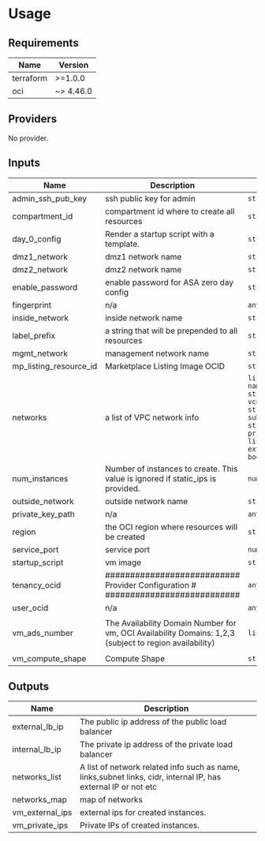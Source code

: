 # Usage
<!--- BEGIN_TF_DOCS --->
## Requirements

| Name | Version |
|------|---------|
| terraform | >=1.0.0 |
| oci | ~> 4.46.0 |

## Providers

No provider.

## Inputs

| Name | Description | Type | Default | Required |
|------|-------------|------|---------|:--------:|
| admin\_ssh\_pub\_key | ssh public key for admin | `string` | n/a | yes |
| compartment\_id | compartment id where to create all resources | `string` | n/a | yes |
| day\_0\_config | Render a startup script with a template. | `string` | `""` | no |
| dmz1\_network | dmz1 network name | `string` | `""` | no |
| dmz2\_network | dmz2 network name | `string` | `""` | no |
| enable\_password | enable password for ASA zero day config | `string` | n/a | yes |
| fingerprint | n/a | `any` | n/a | yes |
| inside\_network | inside network name | `string` | `""` | no |
| label\_prefix | a string that will be prepended to all resources | `string` | `"none"` | no |
| mgmt\_network | management network name | `string` | `""` | no |
| mp\_listing\_resource\_id | Marketplace Listing Image OCID | `string` | `"ocid1.image.oc1..aaaaaaaapbmcovv6mtuhpllezyzcpew2jysqnnqj6maij53qefxm3ugjuhcq"` | no |
| networks | a list of VPC network info | `list(object({ name = string, vcn_cidr = string, subnet_cidr = string, private_ip = list(string), external_ip = bool }))` | `[]` | no |
| num\_instances | Number of instances to create. This value is ignored if static\_ips is provided. | `number` | `1` | no |
| outside\_network | outside network name | `string` | `""` | no |
| private\_key\_path | n/a | `any` | n/a | yes |
| region | the OCI region where resources will be created | `string` | n/a | yes |
| service\_port | service port | `number` | `80` | no |
| startup\_script | vm image | `string` | `""` | no |
| tenancy\_ocid | ########################### Provider Configuration  # ########################### | `any` | n/a | yes |
| user\_ocid | n/a | `any` | n/a | yes |
| vm\_ads\_number | The Availability Domain Number for vm, OCI Availability Domains: 1,2,3  (subject to region availability) | `list(number)` | <pre>[<br>  1<br>]</pre> | no |
| vm\_compute\_shape | Compute Shape | `string` | `"VM.Standard2.4"` | no |

## Outputs

| Name | Description |
|------|-------------|
| external\_lb\_ip | The public ip address of the public load balancer |
| internal\_lb\_ip | The private  ip address of the private load balancer |
| networks\_list | A list of network related info such as name, links,subnet links, cidr, internal IP, has external IP or not etc |
| networks\_map | map of networks |
| vm\_external\_ips | external ips for created instances. |
| vm\_private\_ips | Private IPs of created instances. |

<!--- END_TF_DOCS --->
